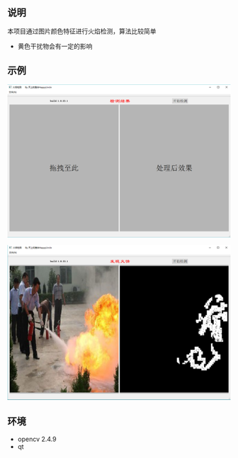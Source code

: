 ## 说明

本项目通过图片颜色特征进行火焰检测，算法比较简单

 - 黄色干扰物会有一定的影响

## 示例

![img](img/2020-07-07_220919.png)

![img](img/2020-07-07_220944.png)


## 环境

- opencv 2.4.9
- qt
